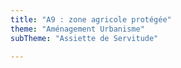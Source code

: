 ```yaml
---
title: "A9 : zone agricole protégée"
theme: "Aménagement Urbanisme"
subTheme: "Assiette de Servitude"

---
```


